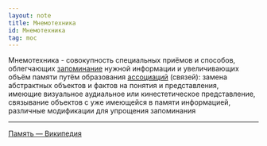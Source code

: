 ```yaml
---
layout: note
title: Мнемотехника
id: Мнемотехника
tag: moc
---
```


Мнемотехника - совокупность специальных приёмов и способов, облегчающих [запоминание](https://ru.wikipedia.org/wiki/%D0%97%D0%B0%D0%BF%D0%BE%D0%BC%D0%B8%D0%BD%D0%B0%D0%BD%D0%B8%D0%B5 "Запоминание") нужной информации и увеличивающих объём памяти путём образования [ассоциаций](https://ru.wikipedia.org/wiki/%D0%90%D1%81%D1%81%D0%BE%D1%86%D0%B8%D0%B0%D1%86%D0%B8%D1%8F_(%D0%BF%D1%81%D0%B8%D1%85%D0%BE%D0%BB%D0%BE%D0%B3%D0%B8%D1%8F) "Ассоциация (психология)") (связей): замена абстрактных объектов и фактов на понятия и представления, имеющие визуальное аудиальное или кинестетическое представление, связывание объектов с уже имеющейся в памяти информацией, различные модификации для упрощения запоминания

---
[Память — Википедия](https://ru.wikipedia.org/wiki/%D0%9F%D0%B0%D0%BC%D1%8F%D1%82%D1%8C)

